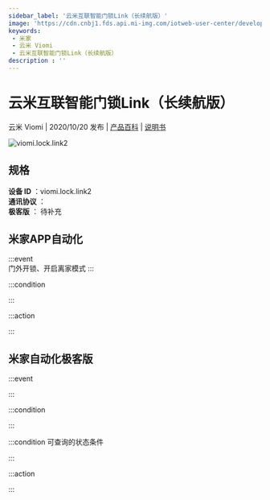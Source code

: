 ```yaml
---
sidebar_label: '云米互联智能门锁Link（长续航版）'
image: 'https://cdn.cnbj1.fds.api.mi-img.com/iotweb-user-center/developer_1679047722648lwGokUIc.png?GalaxyAccessKeyId=AKVGLQWBOVIRQ3XLEW&Expires=9223372036854775807&Signature=4l5FcTpFBDHF3GpEPKZ+H8wIP8M='
keywords: 
 - 米家
 - 云米 Viomi
 - 云米互联智能门锁Link（长续航版）
description : ''
---
```

# 云米互联智能门锁Link（长续航版）

云米 Viomi | 2020/10/20 发布 | [产品百科](https://home.mi.com/webapp/content/baike/product/index.html?model=viomi.lock.link2/) | [说明书](https://home.mi.com/views/introduction.html?model=viomi.lock.link2&region=cn)

![viomi.lock.link2](https://cdn.cnbj1.fds.api.mi-img.com/iotweb-user-center/developer_1679047722648lwGokUIc.png?GalaxyAccessKeyId=AKVGLQWBOVIRQ3XLEW&Expires=9223372036854775807&Signature=4l5FcTpFBDHF3GpEPKZ+H8wIP8M=)

## 规格  
> 
**设备 ID** ：viomi.lock.link2  
**通讯协议** ：  
**极客版**  ： 待补充 


## 米家APP自动化  

:::event  
门外开锁、开启离家模式
:::

:::condition  

:::

:::action   

:::

## 米家自动化极客版  

:::event  

:::

:::condition  

:::

:::condition 可查询的状态条件  

:::

:::action  

:::

        

